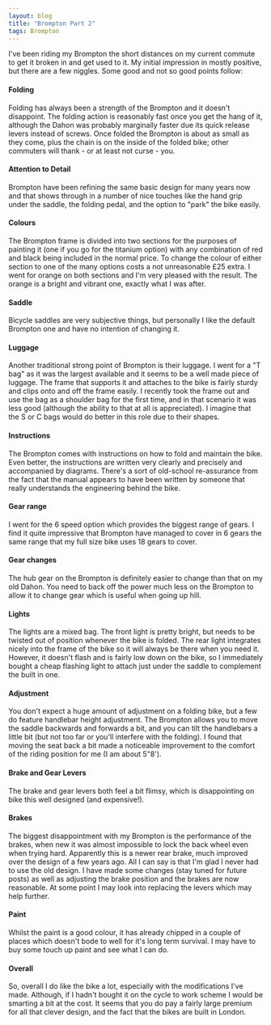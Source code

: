 ```yaml
---
layout: blog
title: "Brompton Part 2"
tags: Brompton
---
```


I've been riding my Brompton the short distances on my current commute to get it broken in and get used to it. My initial impression in mostly positive, but there are a few niggles. Some good and not so good points follow:

#### Folding
Folding has always been a strength of the Brompton and it doesn't disappoint. The folding action is reasonably fast once you get the hang of it, although the Dahon was probably marginally faster due its quick release levers instead of screws. Once folded the Brompton is about as small as they come, plus the chain is on the inside of the folded bike; other commuters will thank - or at least not curse - you.

#### Attention to Detail
Brompton have been refining the same basic design for many years now and that shows through in a number of nice touches like the hand grip under the saddle, the folding pedal, and the option to "park" the bike easily.

#### Colours
The Brompton frame is divided into two sections for the purposes of painting it (one if you go for the titanium option) with any combination of red and black being included in the normal price. To change the colour of either section to one of the many options costs a not unreasonable £25 extra. I went for orange on both sections and I'm very pleased with the result. The orange is a bright and vibrant one, exactly what I was after.

#### Saddle
Bicycle saddles are very subjective things, but personally I like the default Brompton one and have no intention of changing it.

#### Luggage
Another traditional strong point of Brompton is their luggage. I went for a "T bag" as it was the largest available and it seems to be a well made piece of luggage. The frame that supports it and attaches to the bike is fairly sturdy and clips onto and off the frame easily. I recently took the frame out and use the bag as a shoulder bag for the first time, and in that scenario it was less good (although the ability to that at all is appreciated). I imagine that the S or C bags would do better in this role due to their shapes.

#### Instructions
The Brompton comes with instructions on how to fold and maintain the bike. Even better, the instructions are written very clearly and precisely and accompanied by diagrams. There's a sort of old-school re-assurance from the fact that the manual appears to have been written by someone that really understands the engineering behind the bike.

#### Gear range
I went for the 6 speed option which provides the biggest range of gears. I find it quite impressive that Brompton have managed to cover in 6 gears the same range that my full size bike uses 18 gears to cover.

#### Gear changes
The hub gear on the Brompton is definitely easier to change than that on my old Dahon. You need to back off the power much less on the Brompton to allow it to change gear which is useful when going up hill.

#### Lights
The lights are a mixed bag. The front light is pretty bright, but needs to be twisted out of position whenever the bike is folded. The rear light integrates nicely into the frame of the bike so it will always be there when you need it. However, it doesn't flash and is fairly low down on the bike, so I immediately bought a cheap flashing light to attach just under the saddle to complement the built in one.

#### Adjustment
You don't expect a huge amount of adjustment on a folding bike, but a few do feature handlebar height adjustment. The Brompton allows you to move the saddle backwards and forwards a bit, and you can tilt the handlebars a little bit (but not too far or you'll interfere with the folding). I found that moving the seat back a bit made a noticeable improvement to the comfort of the riding position for me (I am about 5"8').

#### Brake and Gear Levers
The brake and gear levers both feel a bit flimsy, which is disappointing on bike this well designed (and expensive!).

#### Brakes
The biggest disappointment with my Brompton is the performance of the brakes, when new it was almost impossible to lock the back wheel even when trying hard. Apparently this is a newer rear brake, much improved over the design of a few years ago. All I can say is that I'm glad I never had to use the old design. I have made some changes (stay tuned for future posts) as well as adjusting the brake position and the brakes are now reasonable. At some point I may look into replacing the levers which may help further.

#### Paint
Whilst the paint is a good colour, it has already chipped in a couple of places which doesn't bode to well for it's long term survival. I may have to buy some touch up paint and see what I can do.

#### Overall
So, overall I do like the bike a lot, especially with the modifications I've made. Although, if I hadn't bought it on the cycle to work scheme I would be smarting a bit at the cost. It seems that you do pay a fairly large premium for all that clever design, and the fact that the bikes are built in London. 